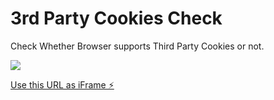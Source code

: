 # 3rd Party Cookies Check

Check Whether Browser supports Third Party Cookies or not.

<img src="https://media.giphy.com/media/xT0xeMA62E1XIlup68/giphy.gif" />

[Use this URL as iFrame ⚡️](https://cookies-check.vercel.app)
